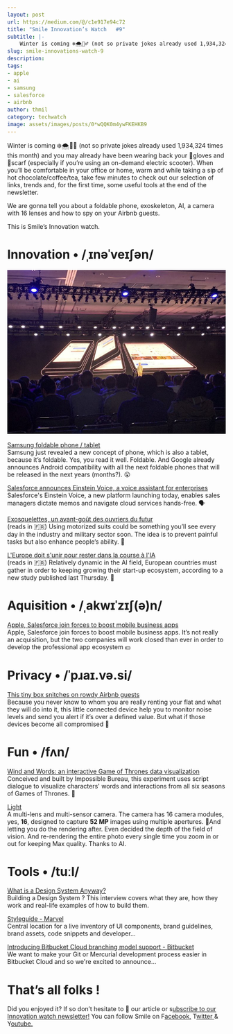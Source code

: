 ```yaml
---
layout: post
url: https://medium.com/@/c1e917e94c72
title: "Smile Innovation’s Watch   #9"
subtitle: |-
    Winter is coming ❄️🌨🧟‍♂️ (not so private jokes already used 1,934,324 times this month) and you may already have been wearing back your…
slug: smile-innovations-watch-9
description:
tags:
- apple
- ai
- samsung
- salesforce
- airbnb
author: thmil
category: techwatch
image: assets/images/posts/0*wQQK0m4ywFKEHKB9
---
```

Winter is coming ❄️🌨🧟‍♂️ (not so private jokes already used 1,934,324 times this month) and you may already have been wearing back your 🧤gloves and 🧣scarf (especially if you’re using an on-demand electric scooter). When you’ll be comfortable in your office or home, warm and while taking a sip of hot chocolate/coffee/tea, take few minutes to check out our selection of links, trends and, for the first time, some useful tools at the end of the newsletter.

We are gonna tell you about a foldable phone, exoskeleton, AI, a camera with 16 lenses and how to spy on your Airbnb guests.

This is Smile’s Innovation watch.

# Innovation • /ˌɪnəˈveɪʃən/

![](/assets/images/posts/0*wQQK0m4ywFKEHKB9.jpg)

[Samsung foldable phone / tablet](https://twitter.com/i/moments/1060537701991137280?utm_campaign=Smile%20Innovation%27s%20Watch&utm_medium=email&utm_source=Revue%20newsletter)  
Samsung just revealed a new concept of phone, which is also a tablet, because it’s foldable. Yes, you read it well. Foldable. And Google already announces Android compatibility with all the next foldable phones that will be released in the next years (months?). 😮

[Salesforce announces Einstein Voice, a voice assistant for enterprises](http://snip.ly/raypcf/)  
Salesforce's Einstein Voice, a new platform launching today, enables sales managers dictate memos and navigate cloud services hands-free. 🗣

[Exosquelettes, un avant-goût des ouvriers du futur](<http://paperjam.lu/news/exosquelettes-un-avant-gout-des-ouvriers-du-futur>)  
(reads in 🇫🇷) Using motorized suits could be something you’ll see every day in the industry and military sector soon. The idea is to prevent painful tasks but also enhance people’s ability. 🤖

[L'Europe doit s'unir pour rester dans la course à l'IA](<http://paperjam.lu/news/leurope-doit-sunir-pour-rester-dans-la-course-a-lia>)  
(reads in 🇫🇷) Relatively dynamic in the AI field, European countries must gather in order to keeping growing their start-up ecosystem, according to a new study published last Thursday. 🧠

# Aquisition • /ˌakwɪˈzɪʃ(ə)n/

[Apple, Salesforce join forces to boost mobile business apps](https://adage.com/article/digital/apple-salesforce-join-forces-boost-mobile-business-apps/315042/)  
Apple, Salesforce join forces to boost mobile business apps. It’s not really an acquisition, but the two companies will work closed than ever in order to develop the professional app ecosystem 💵

# Privacy • /ˈpɹaɪ.və.si/

[This tiny box snitches on rowdy Airbnb guests](https://thenextweb.com/plugged/2018/10/29/this-tiny-box-snitches-on-rowdy-airbnb-guests/)  
Because you never know to whom you are really renting your flat and what they will do into it, this little connected device help you to monitor noise levels and send you alert if it’s over a defined value. But what if those devices become all compromised 👹

# Fun • /fʌn/

[Wind and Words: an interactive Game of Thrones data visualization](http://beta.wind-and-words.com/)  
Conceived and built by Impossible Bureau, this experiment uses script dialogue to visualize characters' words and interactions from all six seasons of Games of Thrones. 🐲

[Light](https://light.co/?utm_campaign=Smile%20Innovation%27s%20Watch&utm_medium=email&utm_source=Revue%20newsletter)  
A multi-lens and multi-sensor camera. The camera has 16 camera modules, yes, **16**, designed to capture **52 MP** images using multiple apertures. 📸And letting you do the rendering after. Even decided the depth of the field of vision. And re-rendering the entire photo every single time you zoom in or out for keeping Max quality. Thanks to AI.

# Tools • /tuːl/

[What is a Design System Anyway?](https://blog.marvelapp.com/design-system-anyway/)  
Building a Design System ? This interview covers what they are, how they work and real-life examples of how to build them.

[Styleguide - Marvel](https://marvelapp.com/styleguide/overview/introduction)  
Central location for a live inventory of UI components, brand guidelines, brand assets, code snippets and developer…

[Introducing Bitbucket Cloud branching model support - Bitbucket](https://bitbucket.org/blog/introducing-bitbucket-branching-model-support)  
We want to make your Git or Mercurial development process easier in Bitbucket Cloud and so we're excited to announce…

# That’s all folks !

Did you enjoyed it? If so don’t hesitate to 👏 our article or s[ubscribe to our Innovation watch newsletter!](https://www.getrevue.co/profile/smileinnovation)
You can follow Smile on F[acebook,](https://www.facebook.com/smileopensource) T[witter ](https://www.twitter.com/GroupeSmile)& Y[outube.](http://www.youtube.com/user/SmileOpenSource)


